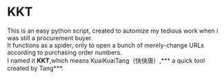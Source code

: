 # KKT    
This is an easy python script, created to automize my tedious work when i was still a procurement buyer.    
It functions as a spider, only to open a bunch of merely-change URLs according to purchasing order numbers.    
I named it **KKT**,which means KuaiKuaiTang（快快唐）,*** a quick tool created by Tang***.


